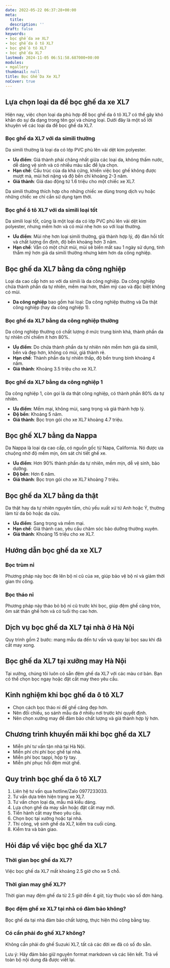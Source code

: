 ```yaml
---
date: 2022-05-22 06:37:28+00:00
meta:
  title:  
  description: ''
draft: false
keywords:
- bọc ghế da xe XL7
- bọc ghế da ô tô XL7
- bọc ghế ô tô XL7
- bọc ghế da XL7
lastmod: 2024-11-05 06:51:58.687000+00:00
modules:
- mgallery
thumbnail: null
title: Bọc Ghế Da Xe XL7
noCover: true
---
```


## Lựa chọn loại da để bọc ghế da xe XL7

Hiện nay, việc chọn loại da phù hợp để bọc ghế da ô tô XL7 có thể gây khó khăn do sự đa dạng trong tên gọi và chủng loại. Dưới đây là một số lời khuyên về các loại da để bọc ghế da XL7.

### Bọc ghế da XL7 với da simili thường

Da simili thường là loại da có lớp PVC phủ lên vải dệt kim polyester.

- **Ưu điểm**: Giá thành phải chăng nhất giữa các loại da, không thấm nước, dễ dàng vệ sinh và có nhiều màu sắc để lựa chọn.
- **Hạn chế**: Cấu trúc của da khá cứng, khiến việc bọc ghế không được mượt mà, mùi hơi nặng và độ bền chỉ khoảng 2-3 năm.
- **Giá thành**: Giá dao động từ 1.6 triệu cho một chiếc xe XL7.

Da simili thường thích hợp cho những chiếc xe dùng trong dịch vụ hoặc những chiếc xe chỉ cần sử dụng tạm thời.

### Bọc ghế ô tô XL7 với da simili loại tốt

Da simili loại tốt, cũng là một loại da có lớp PVC phủ lên vải dệt kim polyester, nhưng mềm hơn và có mùi nhẹ hơn so với loại thường.

- **Ưu điểm**: Mùi nhẹ hơn loại simili thường, giá thành hợp lý, độ đàn hồi tốt và chất lượng ổn định, độ bền khoảng hơn 3 năm.
- **Hạn chế**: Vẫn có một chút mùi, mùi sẽ biến mất sau 1 ngày sử dụng, tính thẩm mỹ hơn giả da simili thường nhưng kém hơn da công nghiệp.

## Bọc ghế da XL7 bằng da công nghiệp

Loại da cao cấp hơn so với da simili là da công nghiệp. Da công nghiệp chứa thành phần da tự nhiên, mềm mại hơn, thẩm mỹ cao và đặc biệt không có mùi.

- **Da công nghiệp** bao gồm hai loại: Da công nghiệp thường và Da thật công nghiệp (hay da công nghiệp 1).

### Bọc ghế da XL7 bằng da công nghiệp thường

Da công nghiệp thường có chất lượng ở mức trung bình khá, thành phần da tự nhiên chỉ chiếm ít hơn 80%.

- **Ưu điểm**: Do chứa thành phần da tự nhiên nên mềm hơn giả da simili, bền và đẹp hơn, không có mùi, giá thành rẻ.
- **Hạn chế**: Thành phần da tự nhiên thấp, độ bền trung bình khoảng 4 năm.
- **Giá thành**: Khoảng 3.5 triệu cho xe XL7.

### Bọc ghế da XL7 bằng da công nghiệp 1

Da công nghiệp 1, còn gọi là da thật công nghiệp, có thành phần 80% da tự nhiên.

- **Ưu điểm**: Mềm mại, không mùi, sang trọng và giá thành hợp lý.
- **Độ bền**: Khoảng 5 năm.
- **Giá thành**: Bọc trọn gói cho xe XL7 khoảng 4.7 triệu.

## Bọc ghế XL7 bằng da Nappa

Da Nappa là loại da cao cấp, có nguồn gốc từ Napa, California. Nó được ưa chuộng nhờ độ mềm mịn, ôm sát chi tiết ghế xe.

- **Ưu điểm**: Hơn 90% thành phần da tự nhiên, mềm mịn, dễ vệ sinh, bảo dưỡng.
- **Độ bền**: Hơn 6 năm.
- **Giá thành**: Bọc trọn gói cho xe XL7 khoảng 7 triệu.

## Bọc ghế da XL7 bằng da thật

Da thật hay da tự nhiên nguyên tấm, chủ yếu xuất xứ từ Anh hoặc Ý, thường làm từ da bò hoặc da cừu.

- **Ưu điểm**: Sang trọng và mềm mại.
- **Hạn chế**: Giá thành cao, yêu cầu chăm sóc bảo dưỡng thường xuyên.
- **Giá thành**: Khoảng 15 triệu cho xe XL7.

## Hướng dẫn bọc ghế da xe XL7

### Bọc trùm nỉ

Phương pháp này bọc đè lên bộ nỉ cũ của xe, giúp bảo vệ bộ nỉ và giảm thời gian thi công.

### Bọc tháo nỉ

Phương pháp này tháo bỏ bộ nỉ cũ trước khi bọc, giúp đệm ghế căng tròn, ôm sát thân ghế hơn và có tuổi thọ cao hơn.

## Dịch vụ bọc ghế da XL7 tại nhà ở Hà Nội

Quy trình gồm 2 bước: mang mẫu da đến tư vấn và quay lại bọc sau khi đã cắt may xong.

## Bọc ghế da XL7 tại xưởng may Hà Nội

Tại xưởng, chúng tôi luôn có sẵn đệm ghế da XL7 với các màu cơ bản. Bạn có thể chọn bọc ngay hoặc đặt cắt may theo yêu cầu.

## Kinh nghiệm khi bọc ghế da ô tô XL7

- Chọn cách bọc tháo nỉ để ghế căng đẹp hơn.
- Nên đối chiếu, so sánh mẫu da ở nhiều nơi trước khi quyết định.
- Nên chọn xưởng may để đảm bảo chất lượng và giá thành hợp lý hơn.

## Chương trình khuyến mãi khi bọc ghế da XL7

- Miễn phí tư vấn tận nhà tại Hà Nội.
- Miễn phí chi phí bọc ghế tại nhà.
- Miễn phí bọc tappi, hộp tỳ tay.
- Miễn phí phục hồi đệm mút ghế.

## Quy trình bọc ghế da ô tô XL7

1. Liên hệ tư vấn qua hotline/Zalo 0977233033.
2. Tư vấn dựa trên hiện trạng xe XL7.
3. Tư vấn chọn loại da, mẫu mã kiểu dáng.
4. Lựa chọn ghế da may sẵn hoặc đặt cắt may mới.
5. Tiến hành cắt may theo yêu cầu.
6. Chọn bọc tại xưởng hoặc tại nhà.
7. Thi công, vệ sinh ghế da XL7, kiểm tra cuối cùng.
8. Kiểm tra và bàn giao.

## Hỏi đáp về việc bọc ghế da XL7

### Thời gian bọc ghế da XL7?

Việc bọc ghế da XL7 mất khoảng 2.5 giờ cho xe 5 chỗ.

### Thời gian may ghế XL7?

Thời gian may đệm ghế da từ 2.5 giờ đến 4 giờ, tùy thuộc vào số đơn hàng.

### Bọc đệm ghế xe XL7 tại nhà có đảm bảo không?

Bọc ghế da tại nhà đảm bảo chất lượng, thực hiện thủ công bằng tay.

### Có cần phải đo ghế XL7 không?

Không cần phải đo ghế Suzuki XL7, tất cả các đời xe đã có số đo sẵn.

Lưu ý: Hãy đảm bảo giữ nguyên format markdown và các liên kết. Trả về toàn bộ nội dung đã được viết lại.